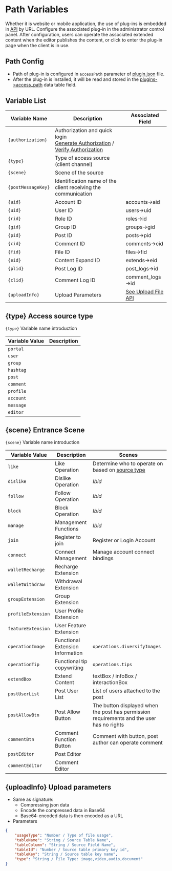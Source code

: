 # Path Variables

Whether it is website or mobile application, the use of plug-ins is embedded in [API](../../api/) by URL. Configure the associated plug-in in the administrator control panel. After configuration, users can operate the associated extended content when the editor publishes the content, or click to enter the plug-in page when the client is in use.

## Path Config

- Path of plug-in is configured in `accessPath` parameter of [plugin.json](../plugin/index.md#pluginjson-config-file) file.
- After the plug-in is installed, it will be read and stored in the [plugins->access_path](../../database/plugins/plugins.md) data table field.

## Variable List

| Variable Name | Description | Associated Field |
| --- | --- | --- |
| `{authorization}` | Authorization and quick login<br>[Generate Authorization](url-authorization.md) / [Verify Authorization](../plugin/url-authorization.md) |  |
| `{type}` | Type of access source (client channel) |  |
| `{scene}` | Scene of the source |  |
| `{postMessageKey}` | Identification name of the client receiving the communication |  |
| `{aid}` | Account ID | accounts->aid |
| `{uid}` | User ID | users->uid |
| `{rid}` | Role ID | roles->id |
| `{gid}` | Group ID | groups->gid |
| `{pid}` | Post ID | posts->pid |
| `{cid}` | Comment ID | comments->cid |
| `{fid}` | File ID | files->fid |
| `{eid}` | Content Expand ID | extends->eid |
| `{plid}` | Post Log ID | post_logs->id |
| `{clid}` | Comment Log ID | comment_logs->id |
| `{uploadInfo}` | Upload Parameters | [See Upload File API](../../api/common/upload-file.md) |

## {type} Access source type

`{type}` Variable name introduction

| Variable Value | Description |
| --- | --- |
| `portal` |  |
| `user` |  |
| `group` |  |
| `hashtag` |  |
| `post` |  |
| `comment` |  |
| `profile` |  |
| `account` |  |
| `message` |  |
| `editor` |  |

## {scene} Entrance Scene

`{scene}` Variable name introduction

| Variable Value | Description | Scenes |
| --- | --- | --- |
| `like` | Like Operation | Determine who to operate on based on [source type](#type-access-source-type) |
| `dislike` | Dislike Operation | *Ibid* |
| `follow` | Follow Operation | *Ibid* |
| `block` | Block Operation | *Ibid* |
| `manage` | Management Functions | *Ibid* |
| `join` | Register to join | Register or Login Account |
| `connect` | Connect Management | Manage account connect bindings |
| `walletRecharge` | Recharge Extension |  |
| `walletWithdraw` | Withdrawal Extension |  |
| `groupExtension` | Group Extension |  |
| `profileExtension` | User Profile Extension |  |
| `featureExtension` | User Feature Extension |  |
| `operationImage` | Functional Extension Information | `operations.diversifyImages` |
| `operationTip` | Functional tip copywriting | `operations.tips` |
| `extendBox` | Extend Content | textBox / infoBox / interactionBox |
| `postUserList` | Post User List | List of users attached to the post |
| `postAllowBtn` | Post Allow Button | The button displayed when the post has permission requirements and the user has no rights |
| `commentBtn` | Comment Function Button | Comment with button, post author can operate comment |
| `postEditor` | Post Editor |  |
| `commentEditor` | Comment Editor |  |

## {uploadInfo} Upload parameters

- Same as signature:
    - Compressing json data
    - Encode the compressed data in Base64
    - Base64-encoded data is then encoded as a URL
- Parameters

```json
{
    "usageType": "Number / Type of file usage",
    "tableName": "String / Source Table Name",
    "tableColumn": "String / Source Field Name",
    "tableId": "Number / Source table primary key id",
    "tableKey": "String / Source table key name",
    "type": "String / File Type: image,video,audio,document"
}
```
